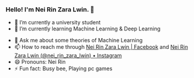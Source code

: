### Hello! I'm Nei Rin Zara Lwin. 👋

- 🔭 I’m currently a university student
- 🌱 I’m currently learning Machine Learning & Deep Learning
<!-- - 👯 I’m looking to collaborate on ...
- 🤔 I’m looking for help with ... -->
- 💬 Ask me about some theories of Machine Learning
- 📫 How to reach me through [Nei Rin Zara Lwin | Facebook](https://www.facebook.com/lwinneirinzara) and [Nei Rin Zara Lwin (@nei_rin_zara_lwin) • Instagram](https://www.instagram.com/nei_rin_zara_lwin/)
- 😄 Pronouns: Nei Rin 
- ⚡ Fun fact: Busy bee, Playing pc games
